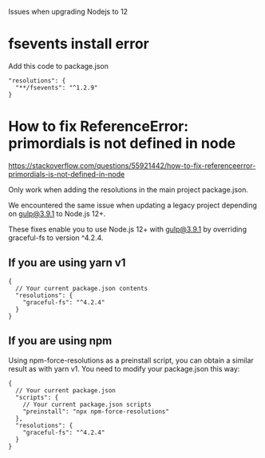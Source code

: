 Issues when upgrading Nodejs to 12

# fsevents install error
Add this code to package.json
```
"resolutions": {
  "**/fsevents": "^1.2.9"
}
```

# How to fix ReferenceError: primordials is not defined in node
https://stackoverflow.com/questions/55921442/how-to-fix-referenceerror-primordials-is-not-defined-in-node

Only work when adding the resolutions in the main project package.json.

We encountered the same issue when updating a legacy project depending on gulp@3.9.1 to Node.js 12+.

These fixes enable you to use Node.js 12+ with gulp@3.9.1 by overriding graceful-fs to version ^4.2.4.

## If you are using yarn v1
```
{
  // Your current package.json contents
  "resolutions": {
    "graceful-fs": "^4.2.4"
  }
}
```

## If you are using npm
Using npm-force-resolutions as a preinstall script, you can obtain a similar result as with yarn v1. You need to modify your package.json this way:

```
{
  // Your current package.json
  "scripts": {
    // Your current package.json scripts
    "preinstall": "npx npm-force-resolutions"
  },
  "resolutions": {
    "graceful-fs": "^4.2.4"
  }
}
```

